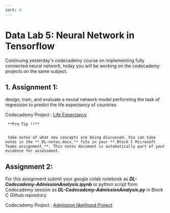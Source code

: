 ```yaml
---
sort: 8
---
```

# Data Lab 5: Neural Network in Tensorflow

Continuing yesterday's codecademy course on implementing fully connected neural network, today you will be working on the codecademy projects on the same subject.

## 1. Assignment 1:

design, train, and evaluate a neural network model performing the task of regression to predict the life expectancy of countries

Codecademy Project : [Life Expectancy](https://www.codecademy.com/paths/build-deep-learning-models-with-tensorflow/tracks/dlsp-getting-started-with-tensorflow/modules/dlsp-implementing-neural-networks/projects/implementing-neural-networks-project)


```tip
 **Pro Tip !!**
 
 
 Take notes of what new concepts are being discussed. You can take notes in the **_DL-notes.docx_** file in your **_Block C Microsoft Teams assignment_**. This notes document is automatically part of your evidence for assessment.
```

## Assignment 2:

For this assignment submit your google colab notebook as _**DL-Codecademy-AdmissionAnalysis.ipynb**_ or python script from Codecademy session as _**DL-Codecademy-AdmissionAnalysis.py**_ in Block C Github repository.

Codecademy Project : [Admission likelihood Project](https://www.codecademy.com/paths/build-deep-learning-models-with-tensorflow/tracks/dlsp-getting-started-with-tensorflow/modules/dlsp-regression-challenge-project/projects/deep-learning-regression-with-admissions-data)






